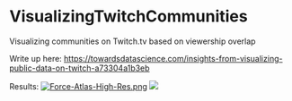 # VisualizingTwitchCommunities
Visualizing communities on Twitch.tv based on viewership overlap

Write up here: https://towardsdatascience.com/insights-from-visualizing-public-data-on-twitch-a73304a1b3eb

Results:
[![Force-Atlas-High-Res.png](https://i.postimg.cc/sgxqf92M/Force-Atlas-High-Res.png)](https://postimg.cc/K1XJJTBb)
![](OutputImages/ForceFinals/ForceAtlasHighRes.png)
